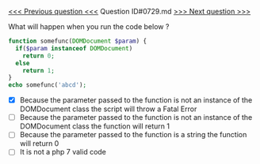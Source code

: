 [<<< Previous question <<<](0728.md)  Question ID#0729.md  [>>> Next question >>>](0730.md) 

What will happen when you run the code below ?

```php
function somefunc(DOMDocument $param) {
  if($param instanceof DOMDocument)
    return 0;
  else
    return 1;
}
echo somefunc('abcd');
```

- [x] Because the parameter passed to the function is not an instance of the DOMDocument class the script will throw a Fatal Error
- [ ] Because the parameter passed to the function is not an instance of the DOMDocument class the function will return 1
- [ ] Because the parameter passed to the function is a string the function will return 0
- [ ] It is not a php 7 valid code
